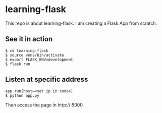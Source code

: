 # learning-flask

This repo is about learning-flask. I am creating a Flask App from scratch.

## See it in action
```
$ cd learning-flask
$ source venv/bin/activate
$ export FLASK_ENV=development
$ flask run
```
## Listen at specific address
```
app.run(host=<set ip in code>)
$ python app.py

```
Then access the page in http://<ipaddress>:5000